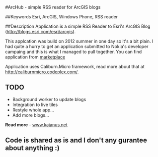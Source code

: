 #ArcHub - simple RSS reader for ArcGIS blogs

##Keywords
Esri, ArcGIS, Windows Phone, RSS reader

##Description
Application is a simple RSS Reader to Esri's ArcGIS Blog (http://blogs.esri.com/esri/arcgis).

This applcation was build on 2012 summer in one day so it's a bit plain. I had quite a hurry to get an application submitted to Nokia's developer campaing and this is what I managed to pull together. You can find application from [marketplace](http://www.windowsphone.com/en-us/store/app/archub/c64430d6-a5a3-40a6-a562-eb8def35da1e "Marketplace")

 Application uses Caliburn.Micro framework, read more about that at http://caliburnmicro.codeplex.com/.

## TODO 
* Background worker to update blogs
* Integration to live tiles
* Restyle whole app...
* Add more blogs...

**Read more** - www.kajanus.net

## Code is shared as is and I don't any gurantee about anything :)
